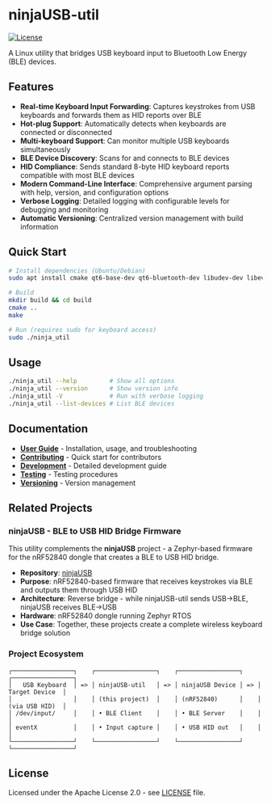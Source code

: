 # ninjaUSB-util

[![License](https://img.shields.io/badge/License-Apache%202.0-blue.svg)](https://opensource.org/licenses/Apache-2.0)

A Linux utility that bridges USB keyboard input to Bluetooth Low Energy (BLE) devices.

## Features

- **Real-time Keyboard Input Forwarding**: Captures keystrokes from USB keyboards and forwards them as HID reports over BLE
- **Hot-plug Support**: Automatically detects when keyboards are connected or disconnected
- **Multi-keyboard Support**: Can monitor multiple USB keyboards simultaneously
- **BLE Device Discovery**: Scans for and connects to BLE devices
- **HID Compliance**: Sends standard 8-byte HID keyboard reports compatible with most BLE devices
- **Modern Command-Line Interface**: Comprehensive argument parsing with help, version, and configuration options
- **Verbose Logging**: Detailed logging with configurable levels for debugging and monitoring
- **Automatic Versioning**: Centralized version management with build information

## Quick Start

```bash
# Install dependencies (Ubuntu/Debian)
sudo apt install cmake qt6-base-dev qt6-bluetooth-dev libudev-dev libevdev-dev

# Build
mkdir build && cd build
cmake ..
make

# Run (requires sudo for keyboard access)
sudo ./ninja_util
```

## Usage

```bash
./ninja_util --help         # Show all options
./ninja_util --version      # Show version info
./ninja_util -V             # Run with verbose logging
./ninja_util --list-devices # List BLE devices
```

## Documentation

- **[User Guide](doc/USER_GUIDE.md)** - Installation, usage, and troubleshooting
- **[Contributing](CONTRIBUTING.md)** - Quick start for contributors
- **[Development](doc/DEVELOPMENT.md)** - Detailed development guide
- **[Testing](doc/TESTING.md)** - Testing procedures
- **[Versioning](doc/VERSIONING.md)** - Version management

## Related Projects

### ninjaUSB - BLE to USB HID Bridge Firmware

This utility complements the **ninjaUSB** project - a Zephyr-based firmware for the nRF52840 dongle that creates a BLE to USB HID bridge.

- **Repository**: [ninjaUSB](https://github.com/mr-u0b0dy/ninjaUSB/tree/dev)
- **Purpose**: nRF52840-based firmware that receives keystrokes via BLE and outputs them through USB HID
- **Architecture**: Reverse bridge - while ninjaUSB-util sends USB→BLE, ninjaUSB receives BLE→USB
- **Hardware**: nRF52840 dongle running Zephyr RTOS
- **Use Case**: Together, these projects create a complete wireless keyboard bridge solution

### Project Ecosystem

```text
┌─────────────────┐    ┌─────────────────┐    ┌─────────────────┐    ┌─────────────────┐
│   USB Keyboard  │ => │ ninjaUSB-util   │ => │ ninjaUSB Device │ => │  Target Device  │
│                 │    │ (this project)  │    │ (nRF52840)      │    │  (via USB HID)  │
│ /dev/input/     │    │ • BLE Client    │    │ • BLE Server    │    │                 │
│ eventX          │    │ • Input capture │    │ • USB HID out   │    │                 │
└─────────────────┘    └─────────────────┘    └─────────────────┘    └─────────────────┘
```

## License

Licensed under the Apache License 2.0 - see [LICENSE](LICENSE) file.
